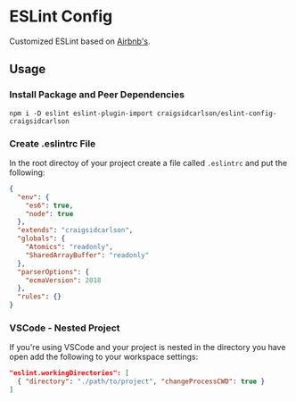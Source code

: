 # ESLint Config
Customized ESLint based on [Airbnb's](https://github.com/airbnb/javascript).

## Usage
### Install Package and Peer Dependencies
`npm i -D eslint eslint-plugin-import craigsidcarlson/eslint-config-craigsidcarlson`

### Create .eslintrc File
In the root directoy of your project create a file called `.eslintrc` and put
the following:
```json
{
  "env": {
    "es6": true,
    "node": true
  },
  "extends": "craigsidcarlson",
  "globals": {
    "Atomics": "readonly",
    "SharedArrayBuffer": "readonly"
  },
  "parserOptions": {
    "ecmaVersion": 2018
  },
  "rules": {}
}
```

### VSCode - Nested Project
If you're using VSCode and your project is nested in the directory you have open
add the following to your workspace settings:
```json
"eslint.workingDirectories": [
  { "directory": "./path/to/project", "changeProcessCWD": true }
]
```
